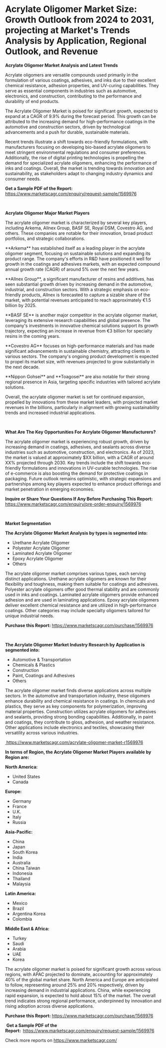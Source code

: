 <p><h1>Acrylate Oligomer Market Size: Growth Outlook from 2024 to 2031, projecting at Market's Trends Analysis by Application, Regional Outlook, and Revenue</h1></p><p><strong>Acrylate Oligomer Market Analysis and Latest Trends</strong></p>
<p><p>Acrylate oligomers are versatile compounds used primarily in the formulation of various coatings, adhesives, and inks due to their excellent chemical resistance, adhesion properties, and UV-curing capabilities. They serve as essential components in industries such as automotive, electronics, and construction, contributing to the performance and durability of end products.</p><p>The Acrylate Oligomer Market is poised for significant growth, expected to expand at a CAGR of 9.9% during the forecast period. This growth can be attributed to the increasing demand for high-performance coatings in the automotive and construction sectors, driven by technological advancements and a push for durable, sustainable materials. </p><p>Recent trends illustrate a shift towards eco-friendly formulations, with manufacturers focusing on developing bio-based acrylate oligomers to meet stringent environmental regulations and consumer preferences. Additionally, the rise of digital printing technologies is propelling the demand for specialized acrylate oligomers, enhancing the performance of inks and coatings. Overall, the market is trending towards innovation and sustainability, as stakeholders adapt to changing industry dynamics and consumer needs.</p></p>
<p><strong>Get a Sample PDF of the Report:&nbsp;</strong> <a href="https://www.marketscagr.com/enquiry/request-sample/1569976?utm_campaign=1848&utm_medium=2&utm_source=Github&utm_content=ia&utm_term=29122024&utm_id=acrylate-oligomer">https://www.marketscagr.com/enquiry/request-sample/1569976</a></p>
<p>&nbsp;</p>
<p><strong>Acrylate Oligomer Major Market Players</strong></p>
<p><p>The acrylate oligomer market is characterized by several key players, including Arkema, Allnex Group, BASF SE, Royal DSM, Covestro AG, and others. These companies are notable for their innovation, broad product portfolios, and strategic collaborations.</p><p>**Arkema** has established itself as a leading player in the acrylate oligomer segment, focusing on sustainable solutions and expanding its product range. The company's efforts in R&D have positioned it well for growth in the coatings and adhesives markets, with an expected compound annual growth rate (CAGR) of around 5% over the next few years.</p><p>**Allnex Group**, a significant manufacturer of resins and additives, has seen substantial growth driven by increasing demand in the automotive, industrial, and construction sectors. With a strategic emphasis on eco-friendly products, Allnex is forecasted to capture a sizable share of the market, with potential revenues anticipated to reach approximately €1.5 billion by 2025.</p><p>**BASF SE** is another major competitor in the acrylate oligomer market, leveraging its extensive research capabilities and global presence. The company's investments in innovative chemical solutions support its growth trajectory, expecting an increase in revenue from €3 billion for specialty resins in the coming years.</p><p>**Covestro AG** focuses on high-performance materials and has made significant advancements in sustainable chemistry, attracting clients in various sectors. The company's ongoing product development is expected to propel its market size, with revenues projected to grow substantially in the next decade.</p><p>**Nippon Gohsei** and **Toagosei** are also notable for their strong regional presence in Asia, targeting specific industries with tailored acrylate solutions.</p><p>Overall, the acrylate oligomer market is set for continued expansion, propelled by innovations from these market leaders, with projected market revenues in the billions, particularly in alignment with growing sustainability trends and increased industrial applications.</p></p>
<p>&nbsp;</p>
<p><strong>What Are The Key Opportunities For Acrylate Oligomer Manufacturers?</strong></p>
<p><p>The acrylate oligomer market is experiencing robust growth, driven by increasing demand in coatings, adhesives, and sealants across diverse industries such as automotive, construction, and electronics. As of 2023, the market is valued at approximately $XX billion, with a CAGR of around XX% projected through 2030. Key trends include the shift towards eco-friendly formulations and innovations in UV-curable technologies. The rise of e-commerce is also boosting the demand for protective coatings in packaging. Future outlook remains optimistic, with strategic expansions and partnerships among key players expected to enhance product offerings and market penetration in emerging economies.</p></p>
<p><strong>Inquire or Share Your Questions If Any Before Purchasing This Report:</strong> <a href="https://www.marketscagr.com/enquiry/pre-order-enquiry/1569976?utm_campaign=1848&utm_medium=2&utm_source=Github&utm_content=ia&utm_term=29122024&utm_id=acrylate-oligomer">https://www.marketscagr.com/enquiry/pre-order-enquiry/1569976</a></p>
<p>&nbsp;</p>
<p><strong>Market Segmentation</strong></p>
<p><strong>The Acrylate Oligomer Market Analysis by types is segmented into:</strong></p>
<p><ul><li>Urethane Acrylate Oligomer</li><li>Polyester Acrylate Oligomer</li><li>Laminated Acrylate Oligomer</li><li>Epoxy Acrylate Oligomer</li><li>Others</li></ul></p>
<p><p>The acrylate oligomer market comprises various types, each serving distinct applications. Urethane acrylate oligomers are known for their flexibility and toughness, making them suitable for coatings and adhesives. Polyester acrylate oligomers offer good thermal stability and are commonly used in inks and coatings. Laminated acrylate oligomers provide enhanced adhesion and are used in laminating applications. Epoxy acrylate oligomers deliver excellent chemical resistance and are utilized in high-performance coatings. Other categories may include specialty oligomers tailored for unique industrial needs.</p></p>
<p><strong>Purchase this Report:&nbsp;</strong><a href="https://www.marketscagr.com/purchase/1569976?utm_campaign=1848&utm_medium=2&utm_source=Github&utm_content=ia&utm_term=29122024&utm_id=acrylate-oligomer">https://www.marketscagr.com/purchase/1569976</a></p>
<p>&nbsp;</p>
<p><strong>The Acrylate Oligomer Market Industry Research by Application is segmented into:</strong></p>
<p><ul><li>Automotive & Transportation</li><li>Chemicals & Plastics</li><li>Construction</li><li>Paint, Coatings and Adhesives</li><li>Others</li></ul></p>
<p><p>The acrylate oligomer market finds diverse applications across multiple sectors. In the automotive and transportation industry, these oligomers enhance durability and chemical resistance in coatings. In chemicals and plastics, they serve as key components for polymerization, improving material properties. Construction utilizes acrylate oligomers for adhesives and sealants, providing strong bonding capabilities. Additionally, in paint and coatings, they contribute to gloss, adhesion, and weather resistance. Other applications include electronics and textiles, showcasing their versatility across various industries.</p></p>
<p><a href="https://www.marketscagr.com/acrylate-oligomer-market-r1569976?utm_campaign=1848&utm_medium=2&utm_source=Github&utm_content=ia&utm_term=29122024&utm_id=acrylate-oligomer">&nbsp;https://www.marketscagr.com/acrylate-oligomer-market-r1569976</a></p>
<p><strong>In terms of Region, the Acrylate Oligomer Market Players available by Region are:</strong></p>
<p>
    <p> <strong> North America: </strong>
        <ul>
            <li>United States</li>
            <li>Canada</li>
        </ul>
        </p> 
    <p> <strong> Europe: </strong>
        <ul>
            <li>Germany</li>
            <li>France</li>
            <li>U.K.</li>
            <li>Italy</li>
            <li>Russia</li>
        </ul>
        </p> 
    <p> <strong> Asia-Pacific: </strong>
        <ul>
            <li>China</li>
            <li>Japan</li>
            <li>South Korea</li>
            <li>India</li>
            <li>Australia</li>
            <li>China Taiwan</li>
            <li>Indonesia</li>
            <li>Thailand</li>
            <li>Malaysia</li>
        </ul>
        </p> 
    <p> <strong> Latin America: </strong>
        <ul>
            <li>Mexico</li>
            <li>Brazil</li>
            <li>Argentina Korea</li>
            <li>Colombia</li>
        </ul>
        </p> 
    <p> <strong> Middle East & Africa: </strong>
        <ul>
            <li>Turkey</li>
            <li>Saudi</li>
            <li>Arabia</li>
            <li>UAE</li>
            <li>Korea</li>
        </ul>
    </p>
    </p>
<p><p>The acrylate oligomer market is poised for significant growth across various regions, with APAC projected to dominate, accounting for approximately 40% of the global market share. North America and Europe are anticipated to follow, representing around 25% and 20% respectively, driven by increasing demand in industrial applications. China, while experiencing rapid expansion, is expected to hold about 15% of the market. The overall trend indicates strong regional performance, underpinned by innovation and rising adoption across diverse applications.</p></p>
<p><strong>Purchase this Report: </strong><a href="https://www.marketscagr.com/purchase/1569976?utm_campaign=1848&utm_medium=2&utm_source=Github&utm_content=ia&utm_term=29122024&utm_id=acrylate-oligomer">https://www.marketscagr.com/purchase/1569976</a></p>
<p>&nbsp;<strong>Get a Sample PDF of the Report:&nbsp;&nbsp;</strong><a href="https://www.marketscagr.com/enquiry/request-sample/1569976?utm_campaign=1848&utm_medium=2&utm_source=Github&utm_content=ia&utm_term=29122024&utm_id=acrylate-oligomer">https://www.marketscagr.com/enquiry/request-sample/1569976</a></p>
<p><strong></strong></p>
<p>Check more reports on <a href="https://www.marketscagr.com/?utm_campaign=1848&utm_medium=2&utm_source=Github&utm_content=ia&utm_term=29122024&utm_id=acrylate-oligomer">https://www.marketscagr.com/</a></p>